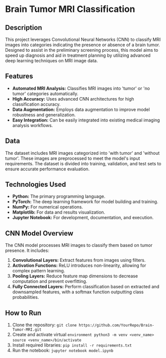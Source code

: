 # Brain Tumor MRI Classification

## Description

This project leverages Convolutional Neural Networks (CNN) to classify MRI images into categories indicating the presence or absence of a brain tumor. Designed to assist in the preliminary screening process, this model aims to speed up diagnosis and aid in treatment planning by utilizing advanced deep learning techniques on MRI image data.

## Features

- **Automated MRI Analysis:** Classifies MRI images into 'tumor' or 'no tumor' categories automatically.
- **High Accuracy:** Uses advanced CNN architectures for high classification accuracy.
- **Data Augmentation:** Employs data augmentation to improve model robustness and generalization.
- **Easy Integration:** Can be easily integrated into existing medical imaging analysis workflows.

## Data

The dataset includes MRI images categorized into 'with tumor' and 'without tumor'. These images are preprocessed to meet the model's input requirements. The dataset is divided into training, validation, and test sets to ensure accurate performance evaluation.

## Technologies Used

- **Python:** The primary programming language.
- **PyTorch:** The deep learning framework for model building and training.
- **NumPy:** For numerical operations.
- **Matplotlib:** For data and results visualization.
- **Jupyter Notebook:** For development, documentation, and execution.

## CNN Model Overview

The CNN model processes MRI images to classify them based on tumor presence. It includes:

1. **Convolutional Layers:** Extract features from images using filters.
2. **Activation Functions:** ReLU introduces non-linearity, allowing for complex pattern learning.
3. **Pooling Layers:** Reduce feature map dimensions to decrease computation and prevent overfitting.
4. **Fully Connected Layers:** Perform classification based on extracted and downsampled features, with a softmax function outputting class probabilities.

## How to Run

1. Clone the repository: `git clone https://github.com/YourRepo/Brain-Tumor-MRI.git`
2. Create and activate virtual
   `environment python3 -m venv <venv_name>`
   `source <venv_name>/bin/activate`
4. Install required libraries: `pip install -r requirements.txt`
5. Run the notebook: `jupyter notebook model.ipynb`


